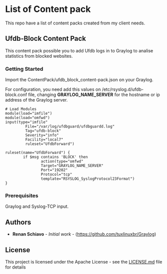 # List of Content pack

This repo have a list of content packs created from my client needs.

## Ufdb-Block Content Pack

This content pack possible you to add Ufdb logs in to Graylog to analise statistics from blocked websites.

### Getting Started

Import the ContentPack/ufdb_block_content-pack.json on your Graylog.

For configuration, you need add this values on /etc/rsyslog.d/ufdb-block.conf file, changing **GRAYLOG_NAME_SERVER** for the hostname or ip address of the Graylog server.

```
# Load Modules
module(load="imfile")
module(load="omfwd")
input(type="imfile"
         File="/var/log/ufdbguard/ufdbguardd.log"
         Tag="ufdb-block"
         Severity="info"
         Facility="local7"
         ruleset="UfdbForward")

ruleset(name="UfdbForward") {
        if $msg contains 'BLOCK' then
                action(type="omfwd"
                Target="GRAYLOG_NAME_SERVER"
                Port="19202"
                Protocol="tcp"
                template="RSYSLOG_SyslogProtocol23Format")
}
```
### Prerequisites

Graylog and Syslog-TCP input.

## Authors

* **Renan Schiavo** - *Initial work* - (https://github.com/tuxlinuxbr/Graylog)

## License

This project is licensed under the Apache License - see the [LICENSE.md](LICENSE.md) file for details
